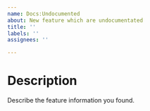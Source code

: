 ```yaml
---
name: Docs:Undocumented
about: New feature which are undocumentated
title: ''
labels: ''
assignees: ''

---
```


# Description
Describe the feature information you found.
